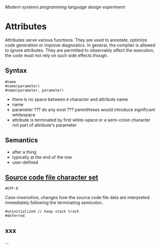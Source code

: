 ﻿*Modern systems programming language design experiment*
# Attributes

Attributes serve various functions. They are used to annotate, optimize code generation or improve diagnostics.
In general, the compiler is allowed to ignore attributes.
They are permitted to observably affect the execution, the code must not rely on such side effects though.

## Syntax

    #name
    #name(parameter)
    #name(parameter, parameter)

* there is no space between `#` character and attribute name
* name
* parameter ??? do any exist ??? parentheses would introduce significant whitespace
* attribute is terminated by first white-space or a semi-colon character not part of attribute's parameter

## Semantics

* after a thing
* typically at the end of the row
* user-defined

## [Source code file character set](charset.md)

    #UTF-8

Case-insensitive, changes how the source code file data are interpreted immediately following the terminating semicolon.



    #uninitialized // keep stack trash
    #deferred
    


## xxx

...

